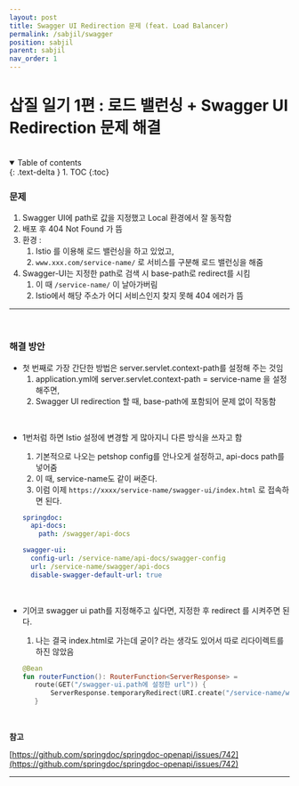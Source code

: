 ```yaml
---
layout: post
title: Swagger UI Redirection 문제 (feat. Load Balancer)
permalink: /sabjil/swagger
position: sabjil
parent: sabjil
nav_order: 1
---
```


# 삽질 일기 1편 : 로드 밸런싱 + Swagger UI Redirection 문제 해결

<br/>

<details open markdown="block">
  <summary>
    Table of contents
  </summary>
  {: .text-delta }
1. TOC
{:toc}
</details>

### 문제

1. Swagger UI에 path로 값을 지정했고 Local 환경에서 잘 동작함 
2. 배포 후 404 Not Found 가 뜸
3. 환경 : 
   1. Istio 를 이용해 로드 밸런싱을 하고 있었고, 
   2. `www.xxx.com/service-name/` 로 서비스를 구분해 로드 밸런싱을 해줌
4. Swagger-UI는 지정한 path로 검색 시 base-path로 redirect를 시킴
   1. 이 때 `/service-name/` 이 날아가버림 
   2. Istio에서 해당 주소가 어디 서비스인지 찾지 못해 404 에러가 뜸


---

<br/>

### 해결 방안


- 첫 번째로 가장 간단한 방법은 server.servlet.context-path를 설정해 주는 것임
   1. application.yml에 server.servlet.context-path = service-name 을 설정해주면,
   2. Swagger UI redirection 할 때, base-path에 포함되어 문제 없이 작동함
      
<br/>

- 1번처럼 하면 Istio 설정에 변경할 게 많아지니 다른 방식을 쓰자고 함
   1. 기본적으로 나오는 petshop config를 안나오게 설정하고, api-docs path를 넣어줌
   2. 이 때, service-name도 같이 써준다.
   3. 이럼 이제 `https://xxxx/service-name/swagger-ui/index.html` 로 접속하면 된다.

    ```yaml
    springdoc:
      api-docs:
        path: /swagger/api-docs

    swagger-ui:
      config-url: /service-name/api-docs/swagger-config
      url: /service-name/swagger/api-docs
      disable-swagger-default-url: true
    ```

<br/> 

- 기어코 swagger ui path를 지정해주고 싶다면, 지정한 후 redirect 를 시켜주면 된다. 
   1. 나는 결국 index.html로 가는데 굳이? 라는 생각도 있어서 따로 리다이렉트를 하진 않았음 
   
     ```kotlin
    @Bean
    fun routerFunction(): RouterFunction<ServerResponse> =
        route(GET("/swagger-ui.path에 설정한 url")) {
            ServerResponse.temporaryRedirect(URI.create("/service-name/webjars/swagger-ui/index.html")).build()
        }
     ```


<br/> 
 
**참고**

[https://github.com/springdoc/springdoc-openapi/issues/742](https://github.com/springdoc/springdoc-openapi/issues/742)


---

